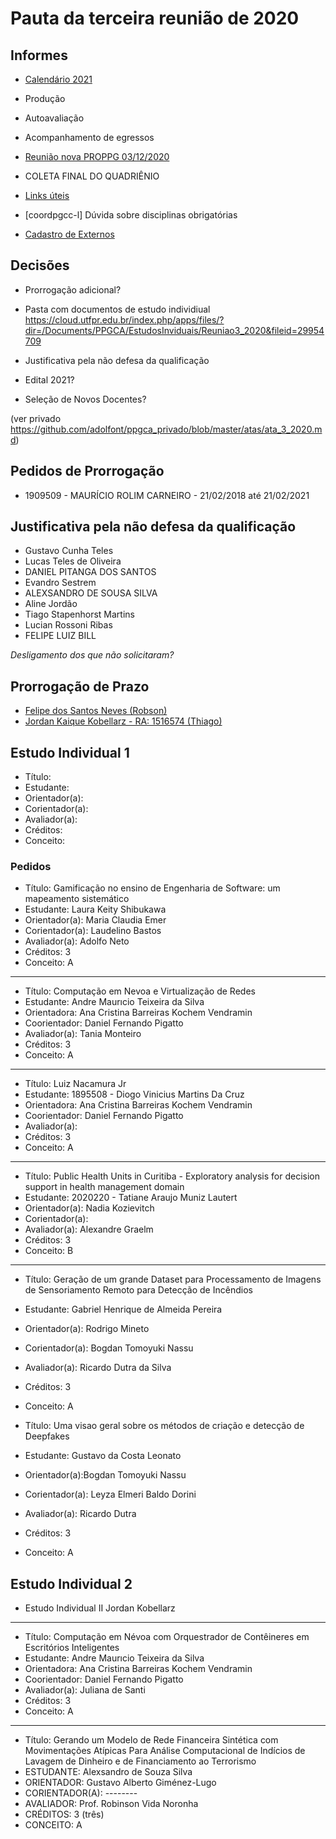 # Pauta da terceira reunião de 2020

## Informes

- [Calendário 2021](https://portal.utfpr.edu.br/documentos/pesquisa-e-pos-graduacao/proppg/stricto-sensu/calendarios-2021-1)

- Produção

- Autoavaliação

- Acompanhamento de egressos

- [Reunião nova PROPPG 03/12/2020](https://docs.google.com/document/d/1KVkZNsh1JJOx0GNiLnCd_qaAVE9J-uTB12ulmjLejJ4/edit)

- COLETA FINAL DO QUADRIÊNIO

- [Links úteis](https://docs.google.com/document/d/1hbELDbRzsdoPpPYlJJrtcVjI8VKNuCM8yw-hjrwP5QI/edit?usp=sharing)

- \[coordpgcc-l\] Dúvida sobre disciplinas obrigatórias

- [Cadastro de Externos](https://docs.google.com/forms/d/e/1FAIpQLScCDKtttik0alW0tFEtjyvqyHjJg2gCVi8KyXvctW3583mLgA/viewform?c=0&w=1)




## Decisões

- Prorrogação adicional?

- Pasta com documentos de estudo individiual https://cloud.utfpr.edu.br/index.php/apps/files/?dir=/Documents/PPGCA/EstudosInviduais/Reuniao3_2020&fileid=29954709

- Justificativa pela não defesa da qualificação

- Edital 2021?

- Seleção de Novos Docentes?


(ver privado https://github.com/adolfont/ppgca_privado/blob/master/atas/ata_3_2020.md)

## Pedidos de Prorrogação

- 1909509 - MAURÍCIO ROLIM CARNEIRO - 21/02/2018 até 21/02/2021


## Justificativa pela não defesa da qualificação

- Gustavo Cunha Teles
- Lucas Teles de Oliveira
- DANIEL PITANGA DOS SANTOS
- Evandro Sestrem
- ALEXSANDRO DE SOUSA SILVA
- Aline Jordão
- Tiago Stapenhorst Martins
- Lucian Rossoni Ribas
- FELIPE LUIZ BILL

*Desligamento dos que não solicitaram?*

##  Prorrogação de Prazo

- [Felipe dos Santos Neves (Robson)](https://cloud.utfpr.edu.br/index.php/s/RXHXt5F0vLWn3IE)
- [Jordan Kaique Kobellarz - RA: 1516574 (Thiago)](https://cloud.utfpr.edu.br/index.php/s/a3QAIpZUBhysUur)


## Estudo Individual 1

- Título:
- Estudante:
- Orientador(a):
- Corientador(a):
- Avaliador(a):
- Créditos:
- Conceito:

### Pedidos




- Título: Gamificação no ensino de Engenharia de Software: um mapeamento sistemático
- Estudante: Laura Keity Shibukawa
- Orientador(a):  Maria Claudia Emer
- Corientador(a): Laudelino Bastos
- Avaliador(a): Adolfo Neto
- Créditos: 3
- Conceito: A

---

- Título: Computação em Nevoa e Virtualização de Redes
- Estudante: Andre Maurıcio Teixeira da Silva
- Orientadora: Ana Cristina Barreiras Kochem Vendramin
- Coorientador: Daniel Fernando Pigatto
- Avaliador(a): Tania Monteiro 
- Créditos: 3 
- Conceito: A

---

- Título: Luiz Nacamura Jr
- Estudante: 1895508 - Diogo Vinicius Martins Da Cruz
- Orientadora: Ana Cristina Barreiras Kochem Vendramin
- Coorientador: Daniel Fernando Pigatto
- Avaliador(a): 
- Créditos: 3 
- Conceito: A

---

- Título: Public Health Units in Curitiba - Exploratory analysis for decision support in health management domain
- Estudante: 2020220 - Tatiane Araujo Muniz Lautert
- Orientador(a): Nadia Kozievitch
- Corientador(a): 
- Avaliador(a): Alexandre Graelm
- Créditos: 3
- Conceito: B

---

- Título: Geração de um grande Dataset para Processamento de Imagens de Sensoriamento Remoto para Detecção de Incêndios
- Estudante: Gabriel Henrique de Almeida Pereira
- Orientador(a): Rodrigo Mineto
- Corientador(a): Bogdan Tomoyuki Nassu
- Avaliador(a): Ricardo Dutra da Silva
- Créditos: 3
- Conceito: A


- Título: Uma visao geral sobre os métodos de criação e detecção de  ̃Deepfakes
- Estudante: Gustavo da Costa Leonato
- Orientador(a):Bogdan Tomoyuki Nassu
- Corientador(a): Leyza Elmeri Baldo Dorini
- Avaliador(a): Ricardo Dutra
- Créditos: 3
- Conceito: A

## Estudo Individual 2

- Estudo Individual II Jordan Kobellarz

---

- Título: Computação em Névoa com Orquestrador de Contêineres em Escritórios Inteligentes
- Estudante: Andre Maurıcio Teixeira da Silva
- Orientadora: Ana Cristina Barreiras Kochem Vendramin
- Coorientador: Daniel Fernando Pigatto
- Avaliador(a): Juliana de Santi
- Créditos: 3 
- Conceito: A

---

- Título: Gerando um Modelo de Rede Financeira Sintética com Movimentações
Atípicas Para Análise Computacional de Indícios de Lavagem de Dinheiro e
de Financiamento ao Terrorismo 
- ESTUDANTE: Alexsandro de Souza Silva
- ORIENTADOR: Gustavo Alberto Giménez-Lugo
- CORIENTADOR(A): --------
- AVALIADOR: Prof. Robinson Vida Noronha
- CRÉDITOS: 3 (três)
- CONCEITO: A
 
